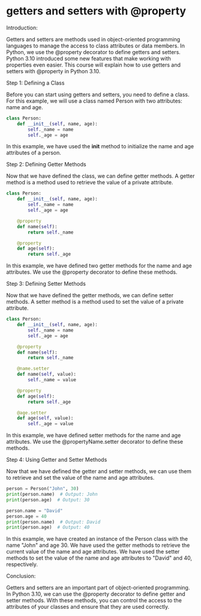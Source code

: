 
getters and setters with @property
==================================
Introduction:

Getters and setters are methods used in object-oriented programming languages to manage the access to class attributes or data members. In Python, we use the @property decorator to define getters and setters. Python 3.10 introduced some new features that make working with properties even easier. This course will explain how to use getters and setters with @property in Python 3.10.

Step 1: Defining a Class

Before you can start using getters and setters, you need to define a class. For this example, we will use a class named Person with two attributes: name and age.

```python
class Person:
    def __init__(self, name, age):
        self._name = name
        self._age = age
```

In this example, we have used the __init__ method to initialize the name and age attributes of a person.

Step 2: Defining Getter Methods

Now that we have defined the class, we can define getter methods. A getter method is a method used to retrieve the value of a private attribute.

```python
class Person:
    def __init__(self, name, age):
        self._name = name
        self._age = age

    @property
    def name(self):
        return self._name

    @property
    def age(self):
        return self._age
```

In this example, we have defined two getter methods for the name and age attributes. We use the @property decorator to define these methods.

Step 3: Defining Setter Methods

Now that we have defined the getter methods, we can define setter methods. A setter method is a method used to set the value of a private attribute.

```python
class Person:
    def __init__(self, name, age):
        self._name = name
        self._age = age

    @property
    def name(self):
        return self._name

    @name.setter
    def name(self, value):
        self._name = value

    @property
    def age(self):
        return self._age

    @age.setter
    def age(self, value):
        self._age = value
```

In this example, we have defined setter methods for the name and age attributes. We use the @propertyName.setter decorator to define these methods.

Step 4: Using Getter and Setter Methods

Now that we have defined the getter and setter methods, we can use them to retrieve and set the value of the name and age attributes.

```python
person = Person("John", 30)
print(person.name)  # Output: John
print(person.age)  # Output: 30

person.name = "David"
person.age = 40
print(person.name)  # Output: David
print(person.age)  # Output: 40
```

In this example, we have created an instance of the Person class with the name "John" and age 30. We have used the getter methods to retrieve the current value of the name and age attributes. We have used the setter methods to set the value of the name and age attributes to "David" and 40, respectively.

Conclusion:

Getters and setters are an important part of object-oriented programming. In Python 3.10, we can use the @property decorator to define getter and setter methods. With these methods, you can control the access to the attributes of your classes and ensure that they are used correctly.